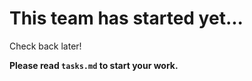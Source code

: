# This team has started yet...

Check back later!

**Please read `tasks.md` to start your work.**
 
